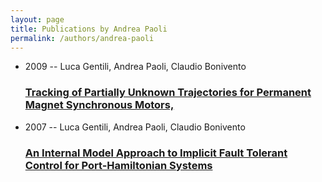 ```yaml
---
layout: page
title: Publications by Andrea Paoli
permalink: /authors/andrea-paoli
---
```


<ul class="post-list">
<li><span class='post-meta'>2009 -- Luca Gentili, Andrea Paoli, Claudio Bonivento</span><h3><a class='post-link' href="{{ site.baseurl }}/tracking-of-partially-unknown-trajectories-for-permanent-magnet-synchronous-motors">Tracking of Partially Unknown Trajectories for Permanent Magnet Synchronous Motors,</a></h3></li>
<li><span class='post-meta'>2007 -- Luca Gentili, Andrea Paoli, Claudio Bonivento</span><h3><a class='post-link' href="{{ site.baseurl }}/an-internal-model-approach-to-implicit-fault-tolerant-control-for-port-hamiltonian-systems">An Internal Model Approach to Implicit Fault Tolerant Control for Port-Hamiltonian Systems</a></h3></li>

</ul>
